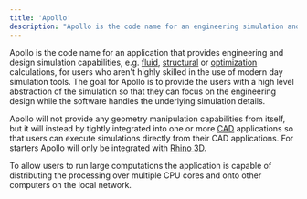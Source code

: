 ```yaml
---
title: 'Apollo'
description: "Apollo is the code name for an engineering simulation and design application."
---
```


Apollo is the code name for an application that provides engineering and design simulation capabilities, e.g. [fluid](http://en.wikipedia.org/wiki/Computational_fluid_dynamics), [structural](http://en.wikipedia.org/wiki/Solid_mechanics) or [optimization](http://en.wikipedia.org/wiki/Product_optimization) calculations, for users who aren't highly skilled in the use of modern day simulation tools. The goal for Apollo is to provide the users with a high level abstraction of the simulation so that they can focus on the engineering design while the software handles the underlying simulation details.

Apollo will not provide any geometry manipulation capabilities from itself, but it will instead by tightly integrated into one or more [CAD](http://en.wikipedia.org/wiki/Computer-aided_design) applications so that users can execute simulations directly from their CAD applications. For starters Apollo will only be integrated with [Rhino 3D](http://www.rhino3d.com/).

To allow users to run large computations the application is capable of distributing the processing over multiple CPU cores and onto other computers on the local network. 
